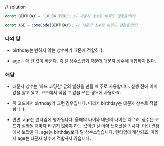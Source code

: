 // solution
```javaScript
const BIRTHDAY = '18.04.1982'; // 대문자 상수로 바꿔도 괜찮을까요?

const AGE = someCode(BIRTHDAY); // 대문자 상수로 바꿔도 괜찮을까요?
```
### 나의 답
- birthday는 변하지 않는 상수이기 때문에 적합하다.

- age는 매 년 값이 바뀐다. 즉 덜 상수스럽기 때문에 대문자 상수에 적합하지 않다.

### 해답
- 대문자 상수는 ‘하드 코딩한’ 값의 별칭을 만들 때 주로 사용합니다. 실행 전에 이미 값을 알고 있고, 코드에서 직접 그 값을 쓰는 경우에 사용하죠.

- 위 코드에서 birthday가 그런 경우입니다. 따라서 birthday는 대문자 상수로 적합합니다.

- 반면, age는 런타임에 평가됩니다. 올해의 나이와 내년의 나이는 다르죠. 상수는 코드가 실행될 때마다 바뀌지 않아야 하는 값이란 걸 아마 느끼셨을 겁니다. 이런 관점에서 보았을 때, age는 birthday보다 덜 상수스럽습니다. 런타임에 계산되죠. 따라서 age는 대문자 상수에 적합하지 않습니다.